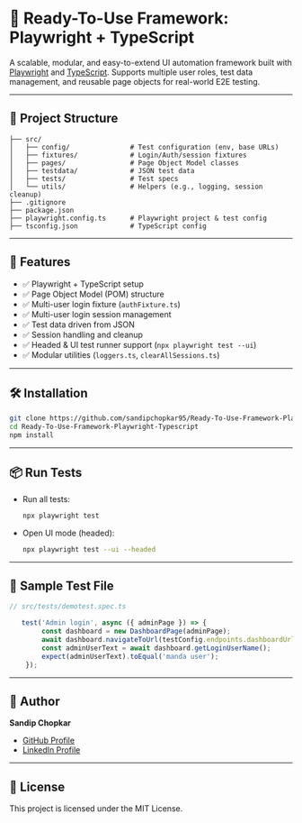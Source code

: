 
# 📘 Ready-To-Use Framework: Playwright + TypeScript

A scalable, modular, and easy-to-extend UI automation framework built with [Playwright](https://playwright.dev/) and [TypeScript](https://www.typescriptlang.org/). Supports multiple user roles, test data management, and reusable page objects for real-world E2E testing.

---

## 📂 Project Structure

```
├── src/
│   ├── config/               # Test configuration (env, base URLs)
│   ├── fixtures/             # Login/Auth/session fixtures
│   ├── pages/                # Page Object Model classes
│   ├── testdata/             # JSON test data
│   ├── tests/                # Test specs
│   └── utils/                # Helpers (e.g., logging, session cleanup)
├── .gitignore
├── package.json
├── playwright.config.ts      # Playwright project & test config
├── tsconfig.json             # TypeScript config
```

---

## 🚀 Features

- ✅ Playwright + TypeScript setup
- ✅ Page Object Model (POM) structure
- ✅ Multi-user login fixture (`authFixture.ts`)
- ✅ Multi-user login session management
- ✅ Test data driven from JSON
- ✅ Session handling and cleanup
- ✅ Headed & UI test runner support (`npx playwright test --ui`)
- ✅ Modular utilities (`loggers.ts`, `clearAllSessions.ts`)

---

## 🛠 Installation

```bash
git clone https://github.com/sandipchopkar95/Ready-To-Use-Framework-Playwright-Typescript.git
cd Ready-To-Use-Framework-Playwright-Typescript
npm install
```

---

## 📦 Run Tests

- Run all tests:
  ```bash
  npx playwright test
  ```

- Open UI mode (headed):
  ```bash
  npx playwright test --ui --headed
  ```

---

## 🧪 Sample Test File

```ts
// src/tests/demotest.spec.ts

   test('Admin login', async ({ adminPage }) => {
        const dashboard = new DashboardPage(adminPage);
        await dashboard.navigateToUrl(testConfig.endpoints.dashboardUrl);
        const adminUserText = await dashboard.getLoginUserName();
        expect(adminUserText).toEqual('manda user');
    });
```

---

## 👤 Author

**Sandip Chopkar**  
- [GitHub Profile](https://github.com/sandipchopkar95)  
- [LinkedIn Profile](https://www.linkedin.com/in/sandip-chopkar)

---

## 📄 License

This project is licensed under the MIT License.
